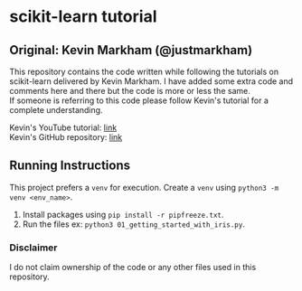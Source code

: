 # scikit-learn tutorial
## Original: Kevin Markham (@justmarkham)
This repository contains the code written while following the tutorials on scikit-learn delivered by Kevin Markham. I have added some extra code and comments here and there but the code is more or less the same.  
If someone is referring to this code please follow Kevin's tutorial for a complete understanding.

Kevin's YouTube tutorial: [link](https://www.youtube.com/playlist?list=PL5-da3qGB5ICeMbQuqbbCOQWcS6OYBr5A)  
Kevin's GitHub repository: [link](https://github.com/justmarkham/scikit-learn-videos)

## Running Instructions
This project prefers a `venv` for execution. Create a `venv` using `python3 -m venv <env_name>`.

1. Install packages using `pip install -r pipfreeze.txt`.
2. Run the files ex: `python3 01_getting_started_with_iris.py`.

### Disclaimer
I do not claim ownership of the code or any other files used in this repository.
